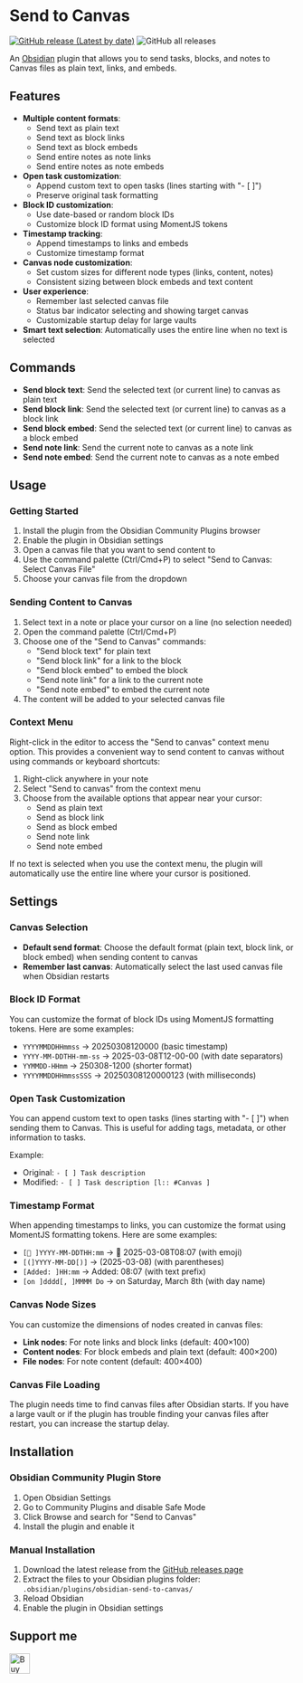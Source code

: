# Send to Canvas

[![GitHub release (Latest by date)](https://img.shields.io/github/v/release/wenlzhang/obsidian-send-to-canvas)](https://github.com/wenlzhang/obsidian-send-to-canvas/releases) ![GitHub all releases](https://img.shields.io/github/downloads/wenlzhang/obsidian-send-to-canvas/total?color=success)

An [Obsidian](https://obsidian.md/) plugin that allows you to send tasks, blocks, and notes to Canvas files as plain text, links, and embeds.

## Features

- **Multiple content formats**:
	- Send text as plain text
	- Send text as block links
	- Send text as block embeds
	- Send entire notes as note links
	- Send entire notes as note embeds
- **Open task customization**:
	- Append custom text to open tasks (lines starting with "- [ ]")
	- Preserve original task formatting
- **Block ID customization**:
	- Use date-based or random block IDs
	- Customize block ID format using MomentJS tokens
- **Timestamp tracking**:
	- Append timestamps to links and embeds
	- Customize timestamp format
- **Canvas node customization**:
	- Set custom sizes for different node types (links, content, notes)
	- Consistent sizing between block embeds and text content
- **User experience**:
	- Remember last selected canvas file
	- Status bar indicator selecting and showing target canvas
	- Customizable startup delay for large vaults
- **Smart text selection**: Automatically uses the entire line when no text is selected

## Commands

- **Send block text**: Send the selected text (or current line) to canvas as plain text
- **Send block link**: Send the selected text (or current line) to canvas as a block link
- **Send block embed**: Send the selected text (or current line) to canvas as a block embed
- **Send note link**: Send the current note to canvas as a note link
- **Send note embed**: Send the current note to canvas as a note embed

## Usage

### Getting Started

1. Install the plugin from the Obsidian Community Plugins browser
2. Enable the plugin in Obsidian settings
3. Open a canvas file that you want to send content to
4. Use the command palette (Ctrl/Cmd+P) to select "Send to Canvas: Select Canvas File"
5. Choose your canvas file from the dropdown

### Sending Content to Canvas

1. Select text in a note or place your cursor on a line (no selection needed)
2. Open the command palette (Ctrl/Cmd+P)
3. Choose one of the "Send to Canvas" commands:
	- "Send block text" for plain text
	- "Send block link" for a link to the block
	- "Send block embed" to embed the block
	- "Send note link" for a link to the current note
	- "Send note embed" to embed the current note
4. The content will be added to your selected canvas file

### Context Menu

Right-click in the editor to access the "Send to canvas" context menu option. This provides a convenient way to send content to canvas without using commands or keyboard shortcuts:

1. Right-click anywhere in your note
2. Select "Send to canvas" from the context menu
3. Choose from the available options that appear near your cursor:
	- Send as plain text
	- Send as block link
	- Send as block embed
	- Send note link
	- Send note embed

If no text is selected when you use the context menu, the plugin will automatically use the entire line where your cursor is positioned.

## Settings

### Canvas Selection

- **Default send format**: Choose the default format (plain text, block link, or block embed) when sending content to canvas
- **Remember last canvas**: Automatically select the last used canvas file when Obsidian restarts

### Block ID Format

You can customize the format of block IDs using MomentJS formatting tokens. Here are some examples:

- `YYYYMMDDHHmmss` → 20250308120000 (basic timestamp)
- `YYYY-MM-DDTHH-mm-ss` → 2025-03-08T12-00-00 (with date separators)
- `YYMMDD-HHmm` → 250308-1200 (shorter format)
- `YYYYMMDDHHmmssSSS` → 20250308120000123 (with milliseconds)

### Open Task Customization

You can append custom text to open tasks (lines starting with "- [ ]") when sending them to Canvas. This is useful for adding tags, metadata, or other information to tasks.

Example:

- Original: `- [ ] Task description`
- Modified: `- [ ] Task description [l:: #Canvas ]`

### Timestamp Format

When appending timestamps to links, you can customize the format using MomentJS formatting tokens. Here are some examples:

- `[📝 ]YYYY-MM-DDTHH:mm` → 📝 2025-03-08T08:07 (with emoji)
- `[(]YYYY-MM-DD[)]` → (2025-03-08) (with parentheses)
- `[Added: ]HH:mm` → Added: 08:07 (with text prefix)
- `[on ]dddd[, ]MMMM Do` → on Saturday, March 8th (with day name)

### Canvas Node Sizes

You can customize the dimensions of nodes created in canvas files:

- **Link nodes**: For note links and block links (default: 400×100)
- **Content nodes**: For block embeds and plain text (default: 400×200)
- **File nodes**: For note content (default: 400×400)

### Canvas File Loading

The plugin needs time to find canvas files after Obsidian starts. If you have a large vault or if the plugin has trouble finding your canvas files after restart, you can increase the startup delay.

## Installation

### Obsidian Community Plugin Store

1. Open Obsidian Settings
2. Go to Community Plugins and disable Safe Mode
3. Click Browse and search for "Send to Canvas"
4. Install the plugin and enable it

### Manual Installation

1. Download the latest release from the [GitHub releases page](https://github.com/wenlzhang/obsidian-send-to-canvas/releases)
2. Extract the files to your Obsidian plugins folder: `.obsidian/plugins/obsidian-send-to-canvas/`
3. Reload Obsidian
4. Enable the plugin in Obsidian settings

## Support me

<a href='https://ko-fi.com/C0C66C1TB' target='_blank'><img height='36' style='border:0px;height:36px;' src='https://storage.ko-fi.com/cdn/kofi1.png?v=3' border='0' alt='Buy Me a Coffee at ko-fi.com' /></a>
